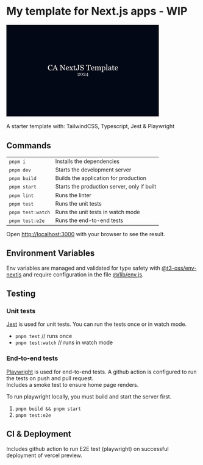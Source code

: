# My template for Next.js apps - WIP

<img src="https://raw.githubusercontent.com/chranderson/ca-next-template/main/public/default-screen.png" alt="CA NextJS Template 2024" width="400"/>

A starter template with: TailwindCSS, Typescript, Jest & Playwright

## Commands

|                   |                                             |
| ----------------- | ------------------------------------------- |
| `pnpm i`          | Installs the dependencies                   |
| `pnpm dev`        | Starts the development server               |
| `pnpm build`      | Builds the application for production       |
| `pnpm start`      | Starts the production server, only if built |
| `pnpm lint`       | Runs the linter                             |
| `pnpm test`       | Runs the unit tests                         |
| `pnpm test:watch` | Runs the unit tests in watch mode           |
| `pnpm test:e2e`   | Runs the end-to-end tests                   |

Open [http://localhost:3000](http://localhost:3000) with your browser to see the result.

## Environment Variables

Env variables are managed and validated for type safety with [@t3-oss/env-nextjs](https://env.t3.gg/) and require configuration in the file [@/lib/env.js](src/lib/env.js).

## Testing

### Unit tests

[Jest](https://jestjs.io/) is used for unit tests.
You can run the tests once or in watch mode.

- `pnpm test` // runs once
- `pnpm test:watch` // runs in watch mode

### End-to-end tests

[Playwright](https://nextjs.org/docs/app/building-your-application/testing/playwright) is used for end-to-end tests.
A github action is configured to run the tests on push and pull request.  
Includes a smoke test to ensure home page renders.

To run playwright locally, you must build and start the server first.

1. `pnpm build && pnpm start`
2. `pnpm test:e2e`

## CI & Deployment

Includes github action to run E2E test (playwright) on successful deployment of vercel preview.

